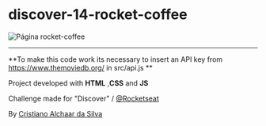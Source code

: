 # discover-14-rocket-coffee

![Página rocket-coffee](https://s3.us-west-2.amazonaws.com/secure.notion-static.com/f35a907f-c404-4e99-9de0-9e513e24df49/Kapture_2021-11-16_at_15.31.34.gif?X-Amz-Algorithm=AWS4-HMAC-SHA256&X-Amz-Content-Sha256=UNSIGNED-PAYLOAD&X-Amz-Credential=AKIAT73L2G45EIPT3X45%2F20230201%2Fus-west-2%2Fs3%2Faws4_request&X-Amz-Date=20230201T185154Z&X-Amz-Expires=86400&X-Amz-Signature=58e735472ffa6f3e640bcfde8784748b578e134e680cfc828cc0e7cdded941f7&X-Amz-SignedHeaders=host&x-id=GetObject)

---------------

**To make this code work its necessary to insert an API key from https://www.themoviedb.org/ in src/api.js **

Project developed with __HTML__ ,__CSS__ and __JS__

Challenge made for "Discover" / [@Rocketseat](https://github.com/Rocketseat)

By [Cristiano Alchaar da Silva](https://github.com/CristianoAlchaar)